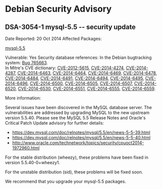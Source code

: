 
Debian Security Advisory
========================


DSA-3054-1 mysql-5.5 -- security update
---------------------------------------



Date Reported:
20 Oct 2014
Affected Packages:

[mysql-5.5](https://packages.debian.org/src:mysql-5.5)

Vulnerable:
Yes
Security database references:
In the Debian bugtracking system: [Bug 765663](https://bugs.debian.org/cgi-bin/bugreport.cgi?bug=765663).  
In Mitre's CVE dictionary: [CVE-2012-5615](https://security-tracker.debian.org/tracker/CVE-2012-5615), [CVE-2014-4274](https://security-tracker.debian.org/tracker/CVE-2014-4274), [CVE-2014-4287](https://security-tracker.debian.org/tracker/CVE-2014-4287), [CVE-2014-6463](https://security-tracker.debian.org/tracker/CVE-2014-6463), [CVE-2014-6464](https://security-tracker.debian.org/tracker/CVE-2014-6464), [CVE-2014-6469](https://security-tracker.debian.org/tracker/CVE-2014-6469), [CVE-2014-6478](https://security-tracker.debian.org/tracker/CVE-2014-6478), [CVE-2014-6484](https://security-tracker.debian.org/tracker/CVE-2014-6484), [CVE-2014-6491](https://security-tracker.debian.org/tracker/CVE-2014-6491), [CVE-2014-6494](https://security-tracker.debian.org/tracker/CVE-2014-6494), [CVE-2014-6495](https://security-tracker.debian.org/tracker/CVE-2014-6495), [CVE-2014-6496](https://security-tracker.debian.org/tracker/CVE-2014-6496), [CVE-2014-6500](https://security-tracker.debian.org/tracker/CVE-2014-6500), [CVE-2014-6505](https://security-tracker.debian.org/tracker/CVE-2014-6505), [CVE-2014-6507](https://security-tracker.debian.org/tracker/CVE-2014-6507), [CVE-2014-6520](https://security-tracker.debian.org/tracker/CVE-2014-6520), [CVE-2014-6530](https://security-tracker.debian.org/tracker/CVE-2014-6530), [CVE-2014-6551](https://security-tracker.debian.org/tracker/CVE-2014-6551), [CVE-2014-6555](https://security-tracker.debian.org/tracker/CVE-2014-6555), [CVE-2014-6559](https://security-tracker.debian.org/tracker/CVE-2014-6559).  

More information:

Several issues have been discovered in the MySQL database server. The
vulnerabilities are addressed by upgrading MySQL to the new upstream
version 5.5.40. Please see the MySQL 5.5 Release Notes and Oracle's
Critical Patch Update advisory for further details:


* <https://dev.mysql.com/doc/relnotes/mysql/5.5/en/news-5-5-39.html>
* <https://dev.mysql.com/doc/relnotes/mysql/5.5/en/news-5-5-40.html>
* <http://www.oracle.com/technetwork/topics/security/cpuoct2014-1972960.html>


For the stable distribution (wheezy), these problems have been fixed in
version 5.5.40-0+wheezy1.


For the unstable distribution (sid), these problems will be fixed soon.


We recommend that you upgrade your mysql-5.5 packages.





